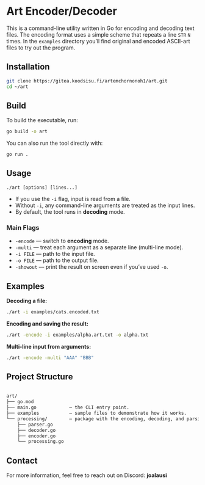 # Art Encoder/Decoder

This is a command-line utility written in Go for encoding and decoding text files. The encoding format uses a simple scheme that repeats a line `STR` `N` times. In the `examples` directory you’ll find original and encoded ASCII-art files to try out the program.

## Installation

```bash
git clone https://gitea.koodsisu.fi/artemchornonoh1/art.git
cd ~/art
```

## Build

To build the executable, run:

```bash
go build -o art
```

You can also run the tool directly with:

```bash
go run .
```

## Usage

```
./art [options] [lines...]
```

- If you use the `-i` flag, input is read from a file.
- Without `-i`, any command-line arguments are treated as the input lines.
- By default, the tool runs in **decoding** mode.

### Main Flags

- `-encode` — switch to **encoding** mode.  
- `-multi`  — treat each argument as a separate line (multi-line mode).  
- `-i FILE` — path to the input file.  
- `-o FILE` — path to the output file.  
- `-showout` — print the result on screen even if you’ve used `-o`.  

## Examples

**Decoding a file:**

```bash
./art -i examples/cats.encoded.txt
```

**Encoding and saving the result:**

```bash
./art -encode -i examples/alpha.art.txt -o alpha.txt
```

**Multi-line input from arguments:**

```bash
./art -encode -multi "AAA" "BBB"
```

## Project Structure

```bash

art/
├── go.mod                  
├── main.go            — the CLI entry point.
├── examples           — sample files to demonstrate how it works.
└── processing/        — package with the encoding, decoding, and parsing logic.
    ├── parser.go
    ├── decoder.go
    ├── encoder.go
    └── processing.go
```

## Contact

For more information, feel free to reach out on Discord: **joalausi**
